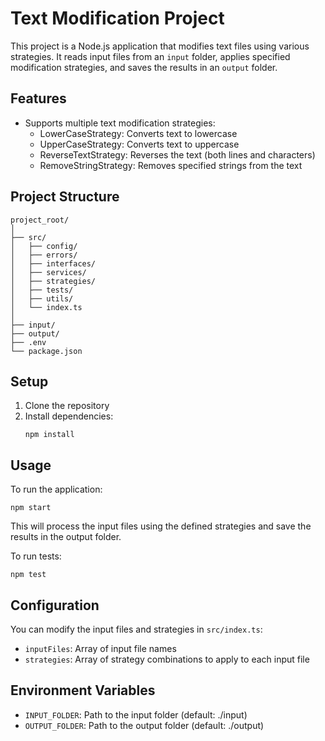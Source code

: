 # Text Modification Project

This project is a Node.js application that modifies text files using various strategies. It reads input files from an `input` folder, applies specified modification strategies, and saves the results in an `output` folder.

## Features

- Supports multiple text modification strategies:
  - LowerCaseStrategy: Converts text to lowercase
  - UpperCaseStrategy: Converts text to uppercase
  - ReverseTextStrategy: Reverses the text (both lines and characters)
  - RemoveStringStrategy: Removes specified strings from the text

## Project Structure

```
project_root/
│
├── src/
│   ├── config/
│   ├── errors/
│   ├── interfaces/
│   ├── services/
│   ├── strategies/
│   ├── tests/
│   ├── utils/
│   └── index.ts
│
├── input/
├── output/
├── .env
└── package.json
```

## Setup

1. Clone the repository
2. Install dependencies:
   ```
   npm install
   ```

## Usage

To run the application:

```
npm start
```

This will process the input files using the defined strategies and save the results in the output folder.

To run tests:

```
npm test
```

## Configuration

You can modify the input files and strategies in `src/index.ts`:

- `inputFiles`: Array of input file names
- `strategies`: Array of strategy combinations to apply to each input file

## Environment Variables

- `INPUT_FOLDER`: Path to the input folder (default: ./input)
- `OUTPUT_FOLDER`: Path to the output folder (default: ./output)
